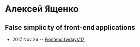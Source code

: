 # Алексей Ященко

## False simplicity of front-end applications
- 2017 Nov 26 -- [Frontend fwdays&#39;17](https://frameworksdays.com/event/frontend-fwdays-17/review/false-simplicity)    
